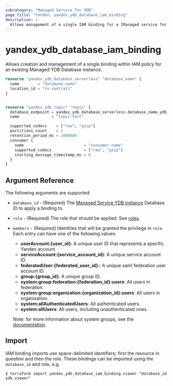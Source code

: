 ```yaml
---
subcategory: "Managed Service for YDB"
page_title: "Yandex: yandex_ydb_database_iam_binding"
description: |-
  Allows management of a single IAM binding for a [Managed service for YDB](https://cloud.yandex.com/docs/ydb/).
---
```



# yandex_ydb_database_iam_binding




Allows creation and management of a single binding within IAM policy for an existing Managed YDB Database instance.

```terraform
resource "yandex_ydb_database_serverless" "database_name" {
  name        = "database-name"
  location_id = "ru-central1"
}


resource "yandex_ydb_topic" "topic" {
  database_endpoint = yandex_ydb_database_serverless.database_name.ydb_full_endpoint
  name              = "topic-test"

  supported_codecs    = ["raw", "gzip"]
  partitions_count    = 1
  retention_period_ms = 2000000
  consumer {
    name                          = "consumer-name"
    supported_codecs              = ["raw", "gzip"]
    starting_message_timestamp_ms = 0
  }
}
```

## Argument Reference

The following arguments are supported:

* `database_id` - (Required) The [Managed Service YDB instance](https://cloud.yandex.com/docs/ydb/) Database ID to apply a binding to.

* `role` - (Required) The role that should be applied. See [roles](https://cloud.yandex.com/docs/ydb/security/).

* `members` - (Required) Identities that will be granted the privilege in `role`. Each entry can have one of the following values:
  * **userAccount:{user_id}**: A unique user ID that represents a specific Yandex account.
  * **serviceAccount:{service_account_id}**: A unique service account ID.
  * **federatedUser:{federated_user_id}:**: A unique saml federation user account ID.
  * **group:{group_id}**: A unique group ID.
  * **system:group:federation:{federation_id}:users**: All users in federation.
  * **system:group:organization:{organization_id}:users**: All users in organization.
  * **system:allAuthenticatedUsers**: All authenticated users.
  * **system:allUsers**: All users, including unauthenticated ones.

  Note: for more information about system groups, see the [documentation](https://cloud.yandex.com/docs/iam/concepts/access-control/system-group).

## Import

IAM binding imports use space-delimited identifiers; first the resource in question and then the role. These bindings can be imported using the `database_id` and role, e.g.

```
$ terraform import yandex_ydb_database_iam_binding.viewer "database_id ydb.viewer"
```
